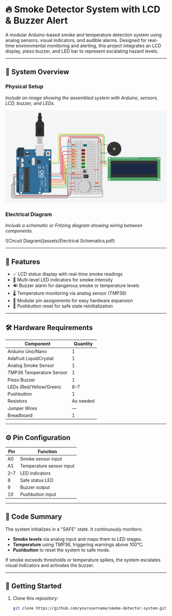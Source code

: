 # 🔥 Smoke Detector System with LCD & Buzzer Alert

A modular Arduino-based smoke and temperature detection system using analog sensors, visual indicators, and audible alarms. Designed for real-time environmental monitoring and alerting, this project integrates an LCD display, piezo buzzer, and LED bar to represent escalating hazard levels.

---

## 📸 System Overview

### Physical Setup
_Include an image showing the assembled system with Arduino, sensors, LCD, buzzer, and LEDs._

![Physical System](assets/TinkerCAD.png)

### Electrical Diagram
_Include a schematic or Fritzing diagram showing wiring between components._

![Circuit Diagram](assets/Electrical Schematics.pdf)

---

## 🧠 Features

- ✅ LCD status display with real-time smoke readings
- 🚨 Multi-level LED indicators for smoke intensity
- 🔊 Buzzer alarm for dangerous smoke or temperature levels
- 🌡️ Temperature monitoring via analog sensor (TMP36)
- 🧵 Modular pin assignments for easy hardware expansion
- 🧪 Pushbutton reset for safe state reinitialization

---

## 🛠️ Hardware Requirements

| Component                  | Quantity |
|---------------------------|----------|
| Arduino Uno/Nano          | 1        |
| Adafruit LiquidCrystal    | 1        |
| Analog Smoke Sensor       | 1        |
| TMP36 Temperature Sensor  | 1        |
| Piezo Buzzer              | 1        |
| LEDs (Red/Yellow/Green)   | 6–7      |
| Pushbutton                | 1        |
| Resistors                 | As needed|
| Jumper Wires              | —        |
| Breadboard                | 1        |

---

## ⚙️ Pin Configuration

| Pin | Function               |
|-----|------------------------|
| A0  | Smoke sensor input     |
| A1  | Temperature sensor input |
| 2–7 | LED indicators         |
| 8   | Safe status LED        |
| 9   | Buzzer output          |
| 10  | Pushbutton input       |

---

## 🧾 Code Summary

The system initializes in a "SAFE" state. It continuously monitors:

- **Smoke levels** via analog input and maps them to LED stages.
- **Temperature** using TMP36, triggering warnings above 100°C.
- **Pushbutton** to reset the system to safe mode.

If smoke exceeds thresholds or temperature spikes, the system escalates visual indicators and activates the buzzer.

---

## 🚀 Getting Started

1. Clone this repository:
   ```bash
   git clone https://github.com/yourusername/smoke-detector-system.git
